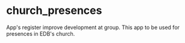 # church_presences
App's register improve development at group. This app to be used for presences in EDB's church.
